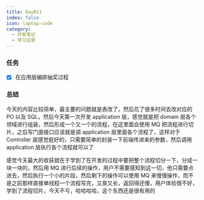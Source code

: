 ```yaml
---
title: Day011
index: false
icon: laptop-code
category:
  - 开发笔记
  - 学习记录
---
```


### 任务

- [x] 在应用层编排抽奖过程

### 总结

今天的内容比较简单，最主要的问题就是表改了，然后花了很多时间去改对应的 PO 以及 SQL，然后今天第一次开发 application 层，感觉就是把 domain 层各个领域进行组装，然后形成一个又一个的流程，在这里面会使用 MQ 把流程进行切片，之后写门面接口应该就是调 application 层里面各个流程了，这样对于 Controller 层感觉挺好的，只需要简单的封装一下前端传进来的参数，然后调用 application 层执行各个流程就可以了

感觉今天最大的收获就在于学到了在开发的过程中要把整个流程切分一下，分成一块一块的，然后用 MQ 进行后续的操作，用户不需要感知到这一切，他只需要点进去，然后执行一个小的片段，然后剩下的操作可以使用 MQ 来慢慢操作，而不是之前那样直接单线程一个流程写完，又臭又长，返回得还慢，用户体验很不好，学到了流程切片，今天不亏，哈哈哈哈，这个东西还是很有用的